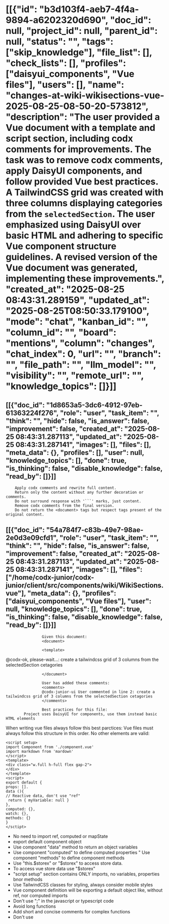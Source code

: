 # [[{"id": "b3d103f4-aeb7-4f4a-9894-a6202320d690", "doc_id": null, "project_id": null, "parent_id": null, "status": "", "tags": ["skip_knowledge"], "file_list": [], "check_lists": [], "profiles": ["daisyui_components", "Vue files"], "users": [], "name": "changes-at-wiki-wikisections-vue-2025-08-25-08-50-20-573812", "description": "The user provided a Vue document with a template and script section, including codx comments for improvements. The task was to remove codx comments, apply DaisyUI components, and follow provided Vue best practices. A TailwindCSS grid was created with three columns displaying categories from the `selectedSection`. The user emphasized using DaisyUI over basic HTML and adhering to specific Vue component structure guidelines. A revised version of the Vue document was generated, implementing these improvements.", "created_at": "2025-08-25 08:43:31.289159", "updated_at": "2025-08-25T08:50:33.179100", "mode": "chat", "kanban_id": "", "column_id": "", "board": "mentions", "column": "changes", "chat_index": 0, "url": "", "branch": "", "file_path": "", "llm_model": "", "visibility": "", "remote_url": "", "knowledge_topics": []}]]
## [[{"doc_id": "1d8653a5-3dc6-4912-97eb-61363224f276", "role": "user", "task_item": "", "think": "", "hide": false, "is_answer": false, "improvement": false, "created_at": "2025-08-25 08:43:31.287113", "updated_at": "2025-08-25 08:43:31.287141", "images": [], "files": [], "meta_data": {}, "profiles": [], "user": null, "knowledge_topics": [], "done": true, "is_thinking": false, "disable_knowledge": false, "read_by": []}]]

        Apply codx comments and rewrite full content.
        Return only the content without any further decoration or comments.
        Do not surround response with '```' marks, just content.
        Remove codx comments from the final version.
        Do not return the <document> tags but respect tags present of the original content.
        
## [[{"doc_id": "54a784f7-c83b-49e7-98ae-2e0d3e09cfd1", "role": "user", "task_item": "", "think": "", "hide": false, "is_answer": false, "improvement": false, "created_at": "2025-08-25 08:43:31.287113", "updated_at": "2025-08-25 08:43:31.287141", "images": [], "files": ["/home/codx-junior/codx-junior/client/src/components/wiki/WikiSections.vue"], "meta_data": {}, "profiles": ["daisyui_components", "Vue files"], "user": null, "knowledge_topics": [], "done": true, "is_thinking": false, "disable_knowledge": false, "read_by": []}]]

                    Given this document:
                    <document>

                    <template>
  <div>
@codx-ok, please-wait...: create a tailwindcss grid of 3 columns from the selectedSection cetagories
  </div>
</template>
<script>
export default {
  /**
   Category JSON exaple. Keep for documentation
   ```json
   {
      "title": "App Module",
      "description": "The App Module initializes the FastAPI application and defines its configuration, routes, and middleware. It sets up various API endpoints to handle requests related to chats, projects, files, and more. Additionally, it manages background tasks and integrates with Socket.IO for real-time communication.",
      "keywords": [
        "app",
        "fastapi",
        "routes",
        "middleware",
        "background",
        "socket.io"
      ],
      "children": [
        {
          "title": "Initialization",
          "description": "This section covers the initialization of the FastAPI application, including setting up the main instance and configuring essential components.",
          "keywords": [
            "init",
            "initialize",
            "main.py"
          ],
          "id": "initialization",
          "path": "app-module/initialization"
        },
      } 
      ```
   */
  data() {
    return {
      selectedSection: null,
      wikiTree: null
    }
  },
  async created() {
    await this.resetWikiSettings()
    this.selectedSection = this.wikiTree.categories
  },
  computed: {
    allItems() {
      return this.wikiTree.categories.reduce((acc, item) => {
        const flatten = (node, parent) => {
          node.parent = parent
          acc.push(node)
          if (node.children) {
            node.children.forEach(n => flatten(n, node))
          }
        }
        flatten(item)
        return acc
      }, [])
    }
  },
  methods: {
    async resetWikiSettings() {
      this.wikiTree = await this.$storex.api.wiki.config()
    },
  }
}</script>

                    </document>

                    User has added these comments:
                    <comments>
                    @codx-junior-ui User commented in line 2: create a tailwindcss grid of 3 columns from the selectedSection cetagories
                    </comments>

                    Best practices for this file:
            Project uses DaisyUI for components, use them instead basic HTML elements
When writing vue files always follow this best parctices:
Vue files must always follow this structure in this order.
No other elements are valid:
```example vue file
<script setup>
import Component from './component.vue'
import markdown from 'mardown'
</script>
<template>
<div class="w.full h-full flex gap-2">
</div>
</template>
<script>
export default {
props: [].
data (){
// Reactive data, don't use "ref"
 return { myVariable: null }
},
computed: {},
watch: {},
methods: {}
}
</sctipt>
```
* No need to import ref, computed or mapState 
* export default component object
* Use component "data" method to return an object variables
* Use component "computed" to define computed properties
" Use component "methods" to define component methods 
* Use "this.$storex" or "$storex" to access store data.
* To access vue store data use "$storex"
* "script setup" section contains ONLY imports, no variables, properties bnor methods
* Use TailwindCSS classes for styling, always consider mobile styles
* Vue component definition will be exporting a default object like, without ref, nor computed imports
* Don't use ";" in the javascript or typescript code
* Avoid long functions
* Add short and concise comments for complex functions
* Don't use <style> elements, use TailWindCSS classes
            
                    
## [[{"doc_id": "5c42eaaf-3f44-4877-a81f-343f7bb214ba", "role": "assistant", "task_item": "", "think": null, "hide": false, "is_answer": false, "improvement": false, "created_at": "2025-08-25 08:43:31.287113", "updated_at": "2025-08-25 08:43:31.287141", "images": [], "files": [], "meta_data": {"time_taken": 10.448451280593872, "first_chunk_time_taken": 0.00010371208190917969, "model": "openai/gpt-4o"}, "profiles": ["daisyui_components", "Vue files"], "user": null, "knowledge_topics": [], "done": true, "is_thinking": null, "disable_knowledge": false, "read_by": []}]]
<document>

<template>
  <div class="grid grid-cols-1 sm:grid-cols-2 md:grid-cols-3 gap-4">
    <div v-for="category in selectedSection" :key="category.title" class="card bg-base-100 shadow-xl">
      <div class="card-body">
        <h2 class="card-title">{{ category.title }}</h2>
        <p>{{ category.description }}</p>
      </div>
    </div>
  </div>
</template>

<script>
export default {
  data() {
    return {
      selectedSection: null,
      wikiTree: null
    }
  },
  async created() {
    await this.resetWikiSettings()
    this.selectedSection = this.wikiTree.categories
  },
  computed: {
    allItems() {
      return this.wikiTree.categories.reduce((acc, item) => {
        const flatten = (node, parent) => {
          node.parent = parent
          acc.push(node)
          if (node.children) {
            node.children.forEach(n => flatten(n, node))
          }
        }
        flatten(item)
        return acc
      }, [])
    }
  },
  methods: {
    async resetWikiSettings() {
      this.wikiTree = await this.$storex.api.wiki.config()
    },
  }
}
</script>

</document>